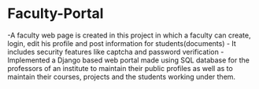 # Faculty-Portal
-A faculty web page is created in this project in which a faculty can create, login, edit        his profile and post information for students(documents) - It includes security features like captcha and password verification                                                              - Implemented a Django based web portal made using SQL database for the professors of an institute to maintain their public profiles as well as to maintain their courses, projects and the students working under them.
